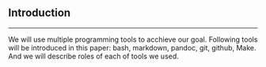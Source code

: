 ## Introduction
---

  We will use multiple programming tools to acchieve our goal. Following tools will be introduced in this paper: bash, markdown, pandoc, git, github, Make. And we will describe roles of each of tools we used. 